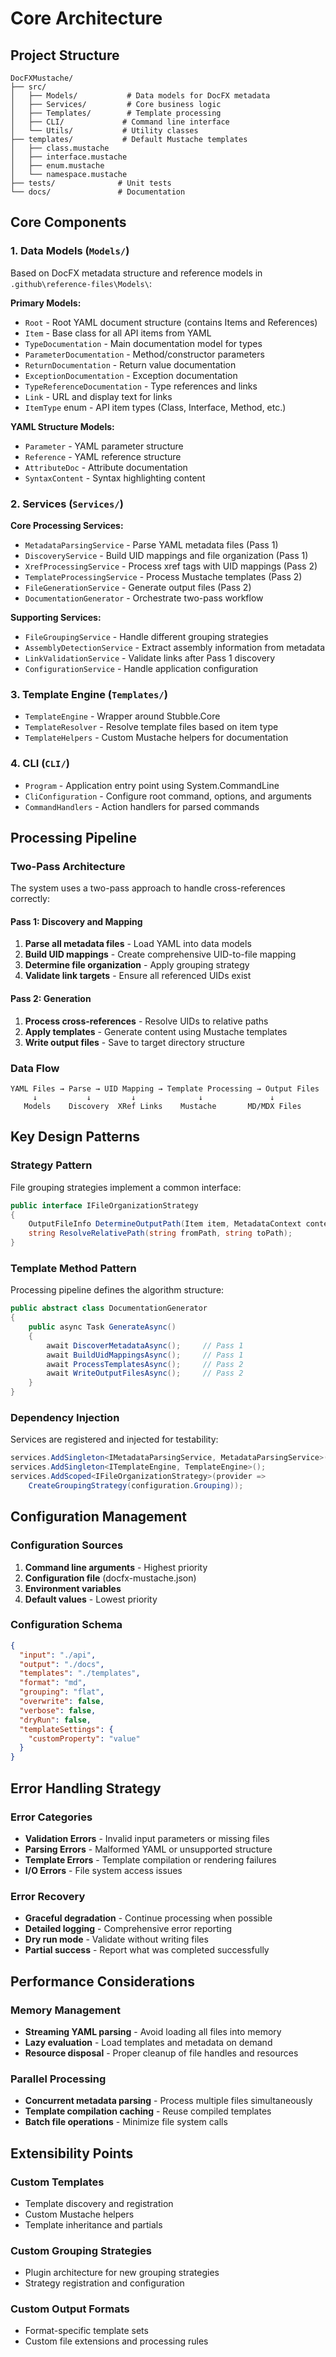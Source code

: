 # Core Architecture

## Project Structure
```
DocFXMustache/
├── src/
│   ├── Models/           # Data models for DocFX metadata
│   ├── Services/         # Core business logic
│   ├── Templates/        # Template processing
│   ├── CLI/             # Command line interface
│   └── Utils/           # Utility classes
├── templates/           # Default Mustache templates
│   ├── class.mustache
│   ├── interface.mustache
│   ├── enum.mustache
│   └── namespace.mustache
├── tests/              # Unit tests
└── docs/               # Documentation
```

## Core Components

### 1. Data Models (`Models/`)
Based on DocFX metadata structure and reference models in `.github\reference-files\Models\`:

**Primary Models:**
- `Root` - Root YAML document structure (contains Items and References)
- `Item` - Base class for all API items from YAML
- `TypeDocumentation` - Main documentation model for types
- `ParameterDocumentation` - Method/constructor parameters
- `ReturnDocumentation` - Return value documentation
- `ExceptionDocumentation` - Exception documentation
- `TypeReferenceDocumentation` - Type references and links
- `Link` - URL and display text for links
- `ItemType` enum - API item types (Class, Interface, Method, etc.)

**YAML Structure Models:**
- `Parameter` - YAML parameter structure
- `Reference` - YAML reference structure  
- `AttributeDoc` - Attribute documentation
- `SyntaxContent` - Syntax highlighting content

### 2. Services (`Services/`)

**Core Processing Services:**
- `MetadataParsingService` - Parse YAML metadata files (Pass 1)
- `DiscoveryService` - Build UID mappings and file organization (Pass 1)
- `XrefProcessingService` - Process xref tags with UID mappings (Pass 2)
- `TemplateProcessingService` - Process Mustache templates (Pass 2)
- `FileGenerationService` - Generate output files (Pass 2)
- `DocumentationGenerator` - Orchestrate two-pass workflow

**Supporting Services:**
- `FileGroupingService` - Handle different grouping strategies
- `AssemblyDetectionService` - Extract assembly information from metadata
- `LinkValidationService` - Validate links after Pass 1 discovery
- `ConfigurationService` - Handle application configuration

### 3. Template Engine (`Templates/`)
- `TemplateEngine` - Wrapper around Stubble.Core
- `TemplateResolver` - Resolve template files based on item type
- `TemplateHelpers` - Custom Mustache helpers for documentation

### 4. CLI (`CLI/`)
- `Program` - Application entry point using System.CommandLine
- `CliConfiguration` - Configure root command, options, and arguments
- `CommandHandlers` - Action handlers for parsed commands

## Processing Pipeline

### Two-Pass Architecture

The system uses a two-pass approach to handle cross-references correctly:

#### Pass 1: Discovery and Mapping
1. **Parse all metadata files** - Load YAML into data models
2. **Build UID mappings** - Create comprehensive UID-to-file mapping
3. **Determine file organization** - Apply grouping strategy
4. **Validate link targets** - Ensure all referenced UIDs exist

#### Pass 2: Generation
1. **Process cross-references** - Resolve UIDs to relative paths
2. **Apply templates** - Generate content using Mustache templates
3. **Write output files** - Save to target directory structure

### Data Flow

```
YAML Files → Parse → UID Mapping → Template Processing → Output Files
     ↓           ↓         ↓              ↓               ↓
   Models    Discovery  XRef Links    Mustache       MD/MDX Files
```

## Key Design Patterns

### Strategy Pattern
File grouping strategies implement a common interface:
```csharp
public interface IFileOrganizationStrategy
{
    OutputFileInfo DetermineOutputPath(Item item, MetadataContext context);
    string ResolveRelativePath(string fromPath, string toPath);
}
```

### Template Method Pattern
Processing pipeline defines the algorithm structure:
```csharp
public abstract class DocumentationGenerator
{
    public async Task GenerateAsync()
    {
        await DiscoverMetadataAsync();     // Pass 1
        await BuildUidMappingsAsync();     // Pass 1
        await ProcessTemplatesAsync();     // Pass 2
        await WriteOutputFilesAsync();     // Pass 2
    }
}
```

### Dependency Injection
Services are registered and injected for testability:
```csharp
services.AddSingleton<IMetadataParsingService, MetadataParsingService>();
services.AddSingleton<ITemplateEngine, TemplateEngine>();
services.AddScoped<IFileOrganizationStrategy>(provider =>
    CreateGroupingStrategy(configuration.Grouping));
```

## Configuration Management

### Configuration Sources
1. **Command line arguments** - Highest priority
2. **Configuration file** (docfx-mustache.json)
3. **Environment variables**
4. **Default values** - Lowest priority

### Configuration Schema
```json
{
  "input": "./api",
  "output": "./docs",
  "templates": "./templates",
  "format": "md",
  "grouping": "flat",
  "overwrite": false,
  "verbose": false,
  "dryRun": false,
  "templateSettings": {
    "customProperty": "value"
  }
}
```

## Error Handling Strategy

### Error Categories
- **Validation Errors** - Invalid input parameters or missing files
- **Parsing Errors** - Malformed YAML or unsupported structure
- **Template Errors** - Template compilation or rendering failures
- **I/O Errors** - File system access issues

### Error Recovery
- **Graceful degradation** - Continue processing when possible
- **Detailed logging** - Comprehensive error reporting
- **Dry run mode** - Validate without writing files
- **Partial success** - Report what was completed successfully

## Performance Considerations

### Memory Management
- **Streaming YAML parsing** - Avoid loading all files into memory
- **Lazy evaluation** - Load templates and metadata on demand
- **Resource disposal** - Proper cleanup of file handles and resources

### Parallel Processing
- **Concurrent metadata parsing** - Process multiple files simultaneously
- **Template compilation caching** - Reuse compiled templates
- **Batch file operations** - Minimize file system calls

## Extensibility Points

### Custom Templates
- Template discovery and registration
- Custom Mustache helpers
- Template inheritance and partials

### Custom Grouping Strategies
- Plugin architecture for new grouping strategies
- Strategy registration and configuration

### Custom Output Formats
- Format-specific template sets
- Custom file extensions and processing rules